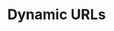 ---
title: Dynamic URLs
description: 'How to build dynamic urls with Cloudinary'
position: 3
category: Usage
categoryPosition: 2
---